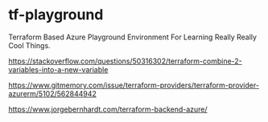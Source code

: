 # tf-playground
Terraform Based Azure Playground Environment For Learning Really Really Cool Things.



https://stackoverflow.com/questions/50316302/terraform-combine-2-variables-into-a-new-variable

https://www.gitmemory.com/issue/terraform-providers/terraform-provider-azurerm/5102/562844942

https://www.jorgebernhardt.com/terraform-backend-azure/
